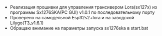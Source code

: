 - Реализация прошивки для управления трансивером Lora(sx127x) из программы Sx1276SKA(PC GUI) v1.0.1  по последовательному порту
- Проверено на самодельной Esp32s2+lora и на заводской Lilygo(T3_v1.6.1)
- Обращаю внимание на параметры запуска sx1276ska в start.bat









